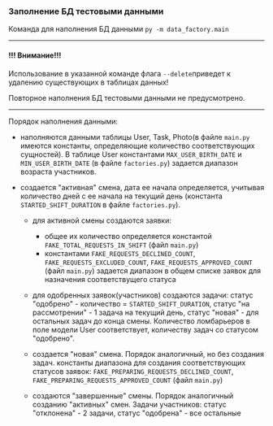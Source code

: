 ### Заполнение БД тестовыми данными
Команда для наполнения БД данными
`py -m data_factory.main`

---
#### !!! Внимание!!! 
Использование в указанной команде флага `--delete`приведет к удалению
существующих в таблицах данных!

Повторное наполнения БД тестовыми данными не предусмотрено.

---

Порядок наполнения данными:


* наполняются данными таблицы User, Task, Photo(в файле `main.py` 
имеются константы, определяющие количество соответствующих сущностей). В таблице User 
константами `MAX_USER_BIRTH_DATE` и `MIN_USER_BIRTH_DATE` (в файле 
`factories.py`) задается
диапазон возраста участников. 


* создается "активная" смена, дата ее начала определяется, учитывая
количество дней с ее начала на текущий день (константа 
`STARTED_SHIFT_DURATION` в файле `factories.py`). 
  

  * для активной смены создаются заявки:
    * общее их количество определяется константой `FAKE_TOTAL_REQUESTS_IN_SHIFT`
      (файл `main.py`)
    * константами `FAKE_REQUESTS_DECLINED_COUNT`, `FAKE_REQUESTS_EXCLUDED_COUNT`,
    `FAKE_REQUESTS_APPROVED_COUNT` (файл `main.py`) задается диапазон в общем списке заявок 
    для назначения соответствущего статуса


  * для одобренных заявок(участников) создаются задачи: статус "одобрено" -
  количество = `STARTED_SHIFT_DURATION`, статус "на рассмотрении" - 1 задача 
  на текущий день, статус "новая" - для остальных задач до конца смены. 
  Количество ломбарьеров в поле модели User соответствует, количеству задач 
  со статусом "одобрено".


  * создается "новая" смена. Порядок аналогичный, но без создания задач.
константы диапазона для создания соответствующих статусов заявок: 
`FAKE_PREPARING_REQUESTS_DECLINED_COUNT`, `FAKE_PREPARING_REQUESTS_APPROVED_COUNT`
(файл `main.py`)


  * создаются "завершенные" смены. Порядок аналогичный созданию "активных" 
смен. Задачи участников: статус "отклонена" - 2 задачи, статус "одобрена" - 
все остальные

